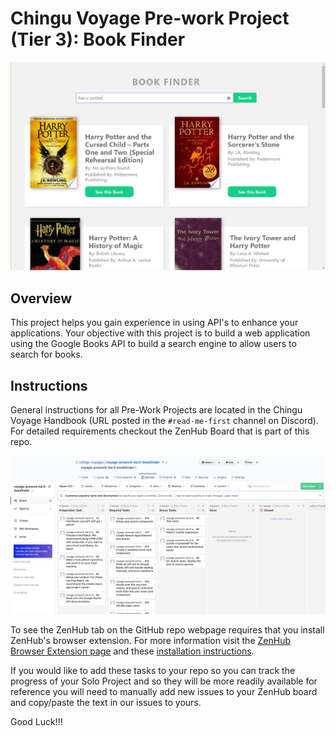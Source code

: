 # Chingu Voyage Pre-work Project (Tier 3): Book Finder

![Tier3 Book Finder](./assets/book-finder-results.png)

## Overview

This project helps you gain experience in using API's to enhance your applications.
Your objective with this project is to build a web application using the
Google Books API to build a search engine to allow users to search for books.

## Instructions

General instructions for all Pre-Work Projects are located in the Chingu Voyage Handbook (URL posted in the
`#read-me-first` channel on Discord). For detailed requirements checkout the ZenHub Board that is part of this repo.

![ZenHub Screenshot](./assets/ZenHub_screenshot.png)

To see the ZenHub tab on the GitHub repo webpage requires that you install ZenHub's browser extension. For more
information visit the [ZenHub Browser Extension page](https://www.zenhub.com/extension) and these
[installation instructions](https://t.ly/3v8w).

If you would like to add these tasks to your repo so you can track the progress of your Solo Project and so they will be
more readily available for reference you will need to manually add new issues to your ZenHub board and copy/paste the text
in our issues to yours.

Good Luck!!!
